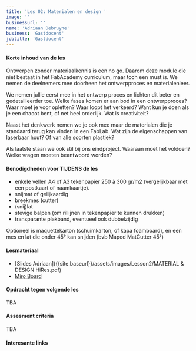 ```yaml
---
title: 'Les 02: Materialen en design '
image: ''
businessurl: ''
name: 'Adriaan Debruyne'
business: 'Gastdocent'
jobtitle: 'Gastdocent'
---
```

> 
#### Korte inhoud van de les
Ontwerpen zonder materiaalkennis is een no go. Daarom deze module die niet bestaat in het FabAcademy curriculum, maar toch een must is. We nemen de deelnemers mee doorheen het ontwerpproces en materialenleer. 

We nemen jullie eerst mee in het ontwerp proces en lichten dit beter en gedetailleerder toe. Welke fases komen er aan bod in een ontwerpproces? Waar moet je voor opletten? Waar loopt het verkeerd? Want kun je doen als je een chaoot bent, of net heel orderlijk. Wat is creativiteit?

Naast het denkwerk nemen we je ook mee maar de materialen die je standaard terug kan vinden in een FabLab. Wat zijn de eigenschappen van laserbaar hout? Of van alle soorten plastiek? 

Als laatste staan we ook stil bij ons eindproject. Waaraan moet het voldoen? Welke vragen moeten beantwoord worden?

#### Benodigdheden voor TIJDENS de les

- enkele vellen A4 of A3 tekenpapier 250 à 300 gr/m2 (vergelijkbaar met een postkaart of naamkaartje).
- snijmat of gelijkaardig
- breekmes (cutter)
- (snij)lat
- stevige balpen (om rillijnen in tekenpapier te kunnen drukken)
- transparante plakband, eventueel ook dubbelzijdig

Optioneel is maquettekarton (schuimkarton, of kapa foamboard), en een mes en lat die onder 45° kan snijden (bvb Maped MatCutter 45°)


#### Lesmateriaal

- [Slides Adriaan]({{site.baseurl}}/assets/images/Lesson2/MATERIAL & DESIGN HiRes.pdf)
- [Miro Board](https://miro.com/app/board/o9J_kmYRinw=/)

<!-- voorjaar:
- [Video van de les](https://www.youtube.com/watch?v=LFwHq78faFA)
- [Slides van de les](https://docs.google.com/presentation/d/1hBuEwP-9wuSchLKW6VBbPwHqiSWLA-sz4xnHZNudgQM/edit?usp=sharing)
-->

#### Opdracht tegen volgende les

TBA

#### Assesment criteria

TBA

#### Interesante links 

